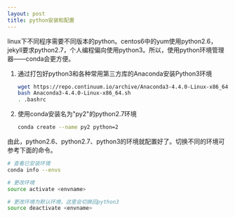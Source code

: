 ```yaml
---
layout: post
title: python安装和配置
---
```


linux下不同程序需要不同版本的python。centos6中的yum使用python2.6，jekyll要求python2.7，个人编程偏向使用python3。所以，使用python环境管理器——conda会更方便。

1. 通过打包好python3和各种常用第三方库的Anaconda安装Python3环境

    ```bash
    wget https://repo.continuum.io/archive/Anaconda3-4.4.0-Linux-x86_64.sh
    bash Anaconda3-4.4.0-Linux-x86_64.sh
    . .bashrc
    ```

2. 使用conda安装名为"py2"的python2.7环境

    ```bash
    conda create --name py2 python=2
    ```

由此，python2.6、python2.7、python3的环境就配置好了。切换不同的环境可参考下面的命令。

```bash
# 查看已安装环境
conda info --envs

# 更改环境
source activate <envname>

# 更改环境为默认环境，这里会切换回python3
source deactivate <envname>
```


